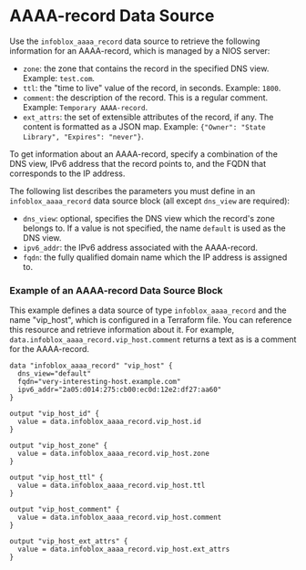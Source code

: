 # AAAA-record Data Source

Use the `infoblox_aaaa_record` data source to retrieve the following information for an AAAA-record, which is managed by a NIOS server:

* `zone`: the zone that contains the record in the specified DNS view. Example: `test.com`.
* `ttl`: the "time to live" value of the record, in seconds. Example: `1800`.
* `comment`: the description of the record. This is a regular comment. Example: `Temporary AAAA-record`.
* `ext_attrs`: the set of extensible attributes of the record, if any. The content is formatted as a JSON map. Example: `{"Owner": "State Library", "Expires": "never"}`.

To get information about an AAAA-record, specify a combination of the DNS view, IPv6 address that the record points to, and the FQDN that corresponds to the IP address.

The following list describes the parameters you must define in an `infoblox_aaaa_record` data source block (all except `dns_view` are required):

* `dns_view`: optional, specifies the DNS view which the record's zone belongs to. If a value is not specified, the name `default` is used as the DNS view.
* `ipv6_addr`: the IPv6 address associated with the AAAA-record.
* `fqdn`: the fully qualified domain name which the IP address is assigned to.

### Example of an AAAA-record Data Source Block

This example defines a data source of type `infoblox_aaaa_record` and the name "vip_host", which is configured in a Terraform file.
You can reference this resource and retrieve information about it. For example, `data.infoblox_aaaa_record.vip_host.comment` returns
a text as is a comment for the AAAA-record.

```hcl
data "infoblox_aaaa_record" "vip_host" {
  dns_view="default"
  fqdn="very-interesting-host.example.com"
  ipv6_addr="2a05:d014:275:cb00:ec0d:12e2:df27:aa60"
}

output "vip_host_id" {
  value = data.infoblox_aaaa_record.vip_host.id
}

output "vip_host_zone" {
  value = data.infoblox_aaaa_record.vip_host.zone
}

output "vip_host_ttl" {
  value = data.infoblox_aaaa_record.vip_host.ttl
}

output "vip_host_comment" {
  value = data.infoblox_aaaa_record.vip_host.comment
}

output "vip_host_ext_attrs" {
  value = data.infoblox_aaaa_record.vip_host.ext_attrs
}
```
